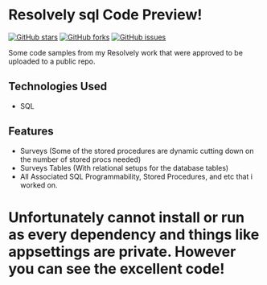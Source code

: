 
# Resolvely sql Code Preview!

[![GitHub stars](https://img.shields.io/github/stars/JordinDC7/Resolvely)](https://github.com/yourusername/your-repo/stargazers)
[![GitHub forks](https://img.shields.io/github/forks/JordinDC7/Resolvely)](https://github.com/yourusername/your-repo/network)
[![GitHub issues](https://img.shields.io/github/issues/JordinDC7/Resolvely)](https://github.com/yourusername/your-repo/issues)

Some code samples from my Resolvely work that were approved to be uploaded to a public repo. 

## Technologies Used

- SQL

## Features

- Surveys (Some of the stored procedures are dynamic cutting down on the number of stored procs needed)
- Surveys Tables (With relational setups for the database tables)
- All Associated SQL Programmability, Stored Procedures, and etc that i worked on. 

# Unfortunately cannot install or run as every dependency and things like appsettings are private. However you can see the excellent code!

